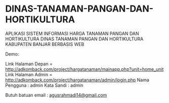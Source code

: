# DINAS-TANAMAN-PANGAN-DAN-HORTIKULTURA
APLIKASI SISTEM INFORMASI HARGA TANAMAN PANGAN DAN HORTIKULTURA DINAS TANAMAN PANGAN DAN HORTIKULTURA KABUPATEN BANJAR BERBASIS WEB

Demo:

Link Halaman Depan = http://adkomback.com/project/hargatanaman/mainapp.php?unit=home_unit
Link Halaman Admin = http://adkomback.com/project/hargatanaman/admin/login.php
Nama Pengguna : admin
Kata Sandi : admin

Butuh batuan email : agusrahmadi14@gmail.com
